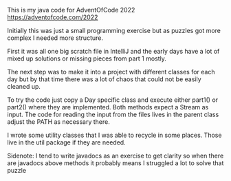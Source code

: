 This is my java code for AdventOfCode 2022
https://adventofcode.com/2022

Initially this was just a small programming exercise
but as puzzles got more complex I needed more structure.

First it was all one big scratch file in IntelliJ and
the early days have a lot of mixed up solutions or missing
pieces from part 1 mostly.

The next step was to make it into a project with
different classes for each day but by that time there
was a lot of chaos that could not be easily cleaned up.

To try the code just copy a Day specific class and
execute either part1() or part2() where they are implemented.
Both methods expect a Stream<String> as input.
The code for reading the input from the files lives
in the parent class adjust the PATH as necessary there.

I wrote some utility classes that I was able to recycle in some places.
Those live in the util package if they are needed.

Sidenote: I tend to write javadocs as an exercise to get
clarity so when there are javadocs above methods it probably means
I struggled a lot to solve that puzzle